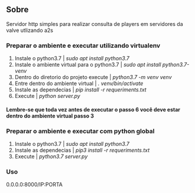 ## Sobre
Servidor http simples para realizar consulta de players em servidores da valve utlizando a2s
### Preparar o ambiente e executar utilizando virtualenv
  1. Instale o python3.7 | *sudo apt install python3.7*
  2. Instale o ambiente virtual para o python3.7 | *sudo apt install python3.7-venv*
  3. Dentro do diretorio do projeto execute | *python3.7 -m venv venv*
  4. Entre dentro do ambiente virtual | *. venv/bin/activate*
  5. Instale as dependecias | *pip install -r requeriments.txt*
  6. Execute | *python server.py*
  #### Lembre-se que toda vez antes de executar o **passo 6** você deve estar dentro do ambiente virtual **passo 3**
  
### Preparar o ambiente e executar com python global
  1. Instale o python3.7 | *sudo apt install python3.7*
  2. Instale as dependecias | *pip3 install -r requeriments.txt*
  3. Execute | *python3.7 server.py*
  
### Uso
  0.0.0.0:8000/IP:PORTA
